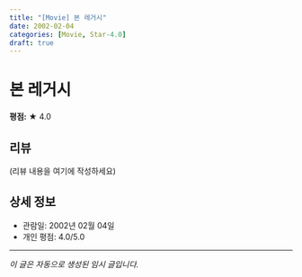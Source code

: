 ```yaml
---
title: "[Movie] 본 레거시"
date: 2002-02-04
categories: [Movie, Star-4.0]
draft: true
---
```


# 본 레거시

**평점:** ★ 4.0

## 리뷰

(리뷰 내용을 여기에 작성하세요)

## 상세 정보

- 관람일: 2002년 02월 04일
- 개인 평점: 4.0/5.0

---

*이 글은 자동으로 생성된 임시 글입니다.*
